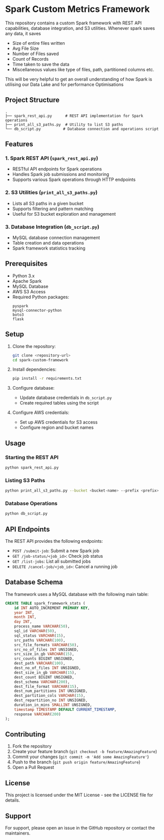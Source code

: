 # Spark Custom Metrics Framework

This repository contains a custom Spark framework with REST API capabilities, database integration, and S3 utilities.
Whenever spark saves any data, it saves
  - Size of entire files written
  - Avg File Size
  - Number of Files saved
  - Count of Records 
  - Time taken to save the data
  - Miscellaneous values like type of files, path, partitioned columns etc.

This will be very helpful to get an overall understanding of how Spark is utilising our Data Lake and for performance Optimisations

## Project Structure

```
.
├── spark_rest_api.py      # REST API implementation for Spark operations
├── print_all_s3_paths.py  # Utility to list S3 paths
└── db_script.py          # Database connection and operations script
```

## Features

### 1. Spark REST API (`spark_rest_api.py`)
- RESTful API endpoints for Spark operations
- Handles Spark job submissions and monitoring
- Supports various Spark operations through HTTP endpoints

### 2. S3 Utilities (`print_all_s3_paths.py`)
- Lists all S3 paths in a given bucket
- Supports filtering and pattern matching
- Useful for S3 bucket exploration and management

### 3. Database Integration (`db_script.py`)
- MySQL database connection management
- Table creation and data operations
- Spark framework statistics tracking

## Prerequisites

- Python 3.x
- Apache Spark
- MySQL Database
- AWS S3 Access
- Required Python packages:
  ```
  pyspark
  mysql-connector-python
  boto3
  flask
  ```

## Setup

1. Clone the repository:
   ```bash
   git clone <repository-url>
   cd spark-custom-framework
   ```

2. Install dependencies:
   ```bash
   pip install -r requirements.txt
   ```

3. Configure database:
   - Update database credentials in `db_script.py`
   - Create required tables using the script

4. Configure AWS credentials:
   - Set up AWS credentials for S3 access
   - Configure region and bucket names

## Usage

### Starting the REST API
```bash
python spark_rest_api.py
```

### Listing S3 Paths
```bash
python print_all_s3_paths.py --bucket <bucket-name> --prefix <prefix>
```

### Database Operations
```bash
python db_script.py
```

## API Endpoints

The REST API provides the following endpoints:

- `POST /submit-job`: Submit a new Spark job
- `GET /job-status/<job_id>`: Check job status
- `GET /list-jobs`: List all submitted jobs
- `DELETE /cancel-job/<job_id>`: Cancel a running job

## Database Schema

The framework uses a MySQL database with the following main table:

```sql
CREATE TABLE spark_framework_stats (
    id INT AUTO_INCREMENT PRIMARY KEY,
    year INT,
    month INT,
    day INT,
    process_name VARCHAR(50),
    sql_id VARCHAR(50),
    sql_status VARCHAR(15),
    src_paths VARCHAR(100),
    src_file_formats VARCHAR(50),
    src_no_of_files INT UNSIGNED,
    src_size_in_gb VARCHAR(15),
    src_counts BIGINT UNSIGNED,
    dest_path VARCHAR(100),
    dest_no_of_files INT UNSIGNED,
    dest_size_in_gb VARCHAR(15),
    dest_count BIGINT UNSIGNED,
    dest_schema VARCHAR(200),
    dest_file_format VARCHAR(15),
    dest_num_partitions INT UNSIGNED,
    dest_partition_cols VARCHAR(15),
    dest_repartition_no INT UNSIGNED,
    duration_in_mins SMALLINT UNSIGNED,
    timestamp TIMESTAMP DEFAULT CURRENT_TIMESTAMP,
    response VARCHAR(200)
);
```

## Contributing

1. Fork the repository
2. Create your feature branch (`git checkout -b feature/AmazingFeature`)
3. Commit your changes (`git commit -m 'Add some AmazingFeature'`)
4. Push to the branch (`git push origin feature/AmazingFeature`)
5. Open a Pull Request

## License

This project is licensed under the MIT License - see the LICENSE file for details.

## Support

For support, please open an issue in the GitHub repository or contact the maintainers. 
